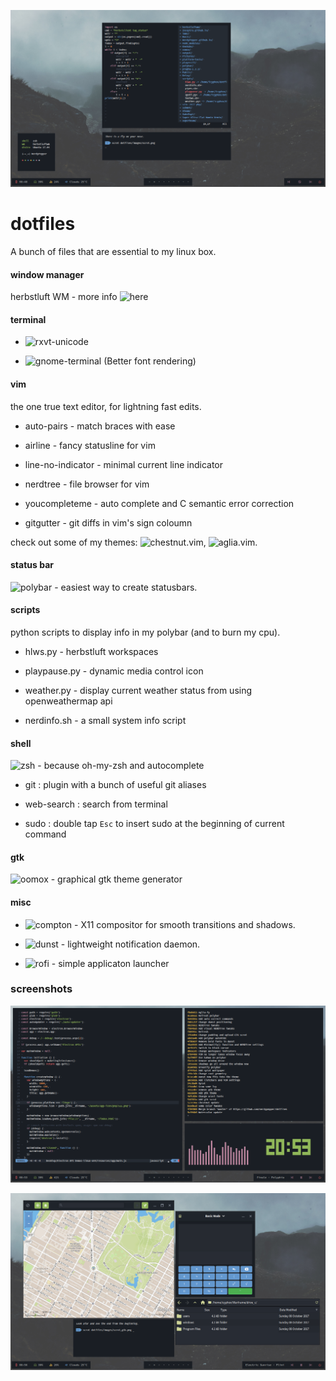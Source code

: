 ![scrot](images/scrot.png)

# dotfiles

A bunch of files that are essential to my linux box.

#### window manager

herbstluft WM - more info ![here](https://www.herbstluftwm.org/)



#### terminal

- ![rxvt-unicode](https://wiki.archlinux.org/index.php/rxvt-unicode)

- ![gnome-terminal](https://en.wikipedia.org/wiki/GNOME_Terminal) (Better font rendering)



#### vim

the one true text editor, for lightning fast edits.

 - auto-pairs - match braces with ease
 
 - airline - fancy statusline for vim
 
 - line-no-indicator - minimal current line indicator
 
 - nerdtree - file browser for vim
 
 - youcompleteme - auto complete and C semantic error correction
 
 - gitgutter - git diffs in vim's sign coloumn

check out some of my themes: ![chestnut.vim](https://github.com/NerdyPepper/chestnut.vim), 
![aglia.vim](https://github.com/NerdyPepper/agila.vim).



#### status bar

![polybar](https://github.com/jaagr/polybar) - easiest way to create statusbars.



#### scripts

python scripts to display info in my polybar (and to burn my cpu).

 - hlws.py - herbstluft workspaces
 
 - playpause.py - dynamic media control icon
 
 - weather.py - display current weather status from using openweathermap api
 
 - nerdinfo.sh - a small system info script



#### shell

![zsh](https://en.wikipedia.org/wiki/Z_shell) - because oh-my-zsh and autocomplete

 - git : plugin with a bunch of useful git aliases
 
 - web-search : search from terminal
 
 - sudo : double tap  ```Esc```  to insert sudo at the beginning of current command



#### gtk 
![oomox](https://github.com/actionless/oomox) - graphical gtk theme generator



#### misc

- ![compton](https://github.com/chjj/compton) - X11 compositor for smooth transitions and shadows.

- ![dunst](https://dunst-project.org/) - lightweight notification daemon.

- ![rofi](https://github.com/DaveDavenport/rofi) - simple applicaton launcher



### screenshots
![scrot](images/scrot2.png)

![scrot_gtk](images/scrot_gtk.png)
